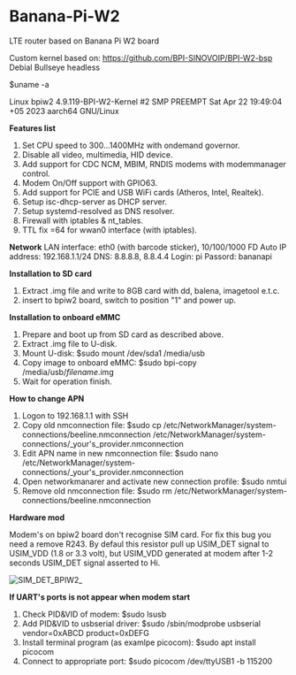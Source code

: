 # Banana-Pi-W2
LTE router based on Banana Pi W2 board

Custom kernel based on: https://github.com/BPI-SINOVOIP/BPI-W2-bsp
Debial Bullseye headless

$uname -a

Linux bpiw2 4.9.119-BPI-W2-Kernel #2 SMP PREEMPT Sat Apr 22 19:49:04 +05 2023 aarch64 GNU/Linux

**Features list**
1. Set CPU speed to 300...1400MHz with ondemand governor.
2. Disable all video, multimedia, HID device.
3. Add support for CDC NCM, MBIM, RNDIS modems with modemmanager control.
4. Modem On/Off support with GPIO63.
5. Add support for PCIE and USB WiFi cards (Atheros, Intel, Realtek).
6. Setup isc-dhcp-server as DHCP server. 
7. Setup systemd-resolved as DNS resolver.
8. Firewall with iptables & nt_tables.
8. TTL fix =64 for wwan0 interface (with iptables).

**Network**
LAN interface: eth0 (with barcode sticker), 10/100/1000 FD Auto
IP address: 192.168.1.1/24
DNS: 8.8.8.8, 8.8.4.4
Login: pi
Passord: bananapi

**Installation to SD card**
1. Extract .img file and write to 8GB card with dd, balena, imagetool e.t.c.
2. insert to bpiw2 board, switch to position "1" and power up.

**Installation to onboard eMMC**
1. Prepare and boot up from SD card as described above. 
2. Extract .img file to U-disk.
3. Mount U-disk:
$sudo mount /dev/sda1 /media/usb
4. Copy image to onboard eMMC:
$sudo bpi-copy /media/usb/_filename_.img
5. Wait for operation finish.

**How to change APN**
1. Logon to 192.168.1.1 with SSH
2. Copy old nmconnection file:
$sudo cp /etc/NetworkManager/system-connections/beeline.nmconnection /etc/NetworkManager/system-connections/_your's_provider.nmconnection
3. Edit APN name in new nmconnection file:
$sudo nano /etc/NetworkManager/system-connections/_your's_provider.nmconnection
4. Open networkmanarer and activate new connection profile:
$sudo nmtui
6. Remove old nmconnection file:
$sudo rm /etc/NetworkManager/system-connections/beeline.nmconnection


**Hardware mod**

Modem's on bpiw2 board don't recognise SIM card. For fix this bug you need a remove R243. By defaul this resistor pull up USIM_DET signal to USIM_VDD (1.8 or 3.3 volt), but USIM_VDD generated at modem after 1-2 seconds USIM_DET signal asserted to Hi.

![SIM_DET_BPIW2_](https://user-images.githubusercontent.com/65107625/233972016-12b9c20a-11d6-4f2d-bf11-1634d7c19295.jpg)

**If UART's ports is not appear when modem start**
1. Check PID&VID of modem:
$sudo lsusb
2. Add PID&VID to usbserial driver:
$sudo /sbin/modprobe usbserial vendor=0xABCD product=0xDEFG
3. Install terminal program (as examlpe picocom):
$sudo apt install picocom
4. Connect to appropriate port:
$sudo picocom /dev/ttyUSB1 -b 115200
